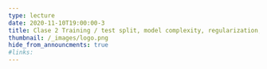 ```yaml
---
type: lecture
date: 2020-11-10T19:00:00-3
title: Clase 2 Training / test split, model complexity, regularization, model selection 
thumbnail: /_images/logo.png
hide_from_announcments: true
#links: 
---
```

